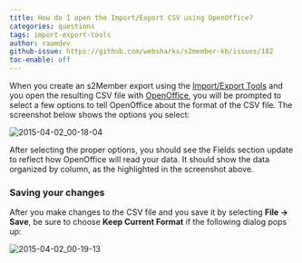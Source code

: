 ```yaml
---
title: How do I open the Import/Export CSV using OpenOffice?
categories: questions
tags: import-export-tools
author: raamdev
github-issue: https://github.com/websharks/s2member-kb/issues/182
toc-enable: off
---
```


When you create an s2Member export using the [Import/Export Tools](http://s2member.com/kb/kb-tag/import-export-tools/) and you open the resulting CSV file with [OpenOffice](https://www.openoffice.org/), you will be prompted to select a few options to tell OpenOffice about the format of the CSV file. The screenshot below shows the options you select:

![2015-04-02_00-18-04](https://cloud.githubusercontent.com/assets/53005/6957775/29caf550-d8cf-11e4-9ddf-31fdcf00fbc0.png)

After selecting the proper options, you should see the Fields section update to reflect how OpenOffice will read your data. It should show the data organized by column, as the highlighted in the screenshot above.

### Saving your changes

After you make changes to the CSV file and you save it by selecting **File → Save**, be sure to choose **Keep Current Format** if the following dialog pops up:

![2015-04-02_00-19-13](https://cloud.githubusercontent.com/assets/53005/6957789/70f20b62-d8cf-11e4-8fb7-bb511b93d87c.png)
